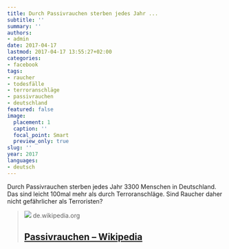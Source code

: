 ```yaml
---
title: Durch Passivrauchen sterben jedes Jahr ...
subtitle: ''
summary: ''
authors:
- admin
date: 2017-04-17
lastmod: 2017-04-17 13:55:27+02:00
categories:
- facebook
tags:
- raucher
- todesfälle
- terroranschläge
- passivrauchen
- deutschland
featured: false
image:
  placement: 1
  caption: ''
  focal_point: Smart
  preview_only: true
slug: ''
year: 2017
languages:
- deutsch
---
```


Durch Passivrauchen sterben jedes Jahr 3300 Menschen in Deutschland. Das sind leicht 100mal mehr als durch Terroranschläge. Sind Raucher daher nicht gefährlicher als Terroristen?
> [![](https://upload.wikimedia.org/wikipedia/commons/thumb/5/55/Smoke-by-a-window-in-a-pub.jpg/1200px-Smoke-by-a-window-in-a-pub.jpg)](https://de.wikipedia.org/wiki/Passivrauchen#Mortalit.C3.A4tsstudien)
> de.wikipedia.org
> ## [Passivrauchen – Wikipedia](https://de.wikipedia.org/wiki/Passivrauchen#Mortalit.C3.A4tsstudien)
>